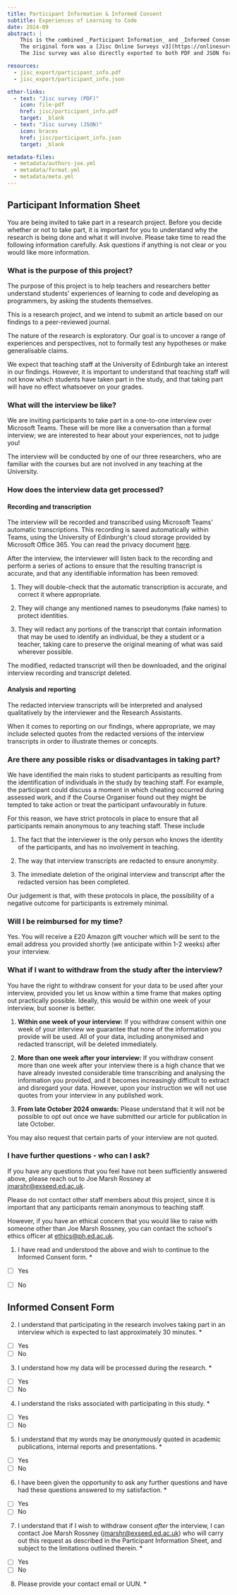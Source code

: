 ```yaml
---
title: Participant Information & Informed Consent
subtitle: Experiences of Learning to Code
date: 2024-09
abstract: |
    This is the combined _Participant Information_ and _Informed Consent_ form, which students were required to have completed prior to their interview commencing.
    The original form was a [Jisc Online Surveys v3](https://onlinesurveys.jisc.ac.uk/) survey, and has been converted to markdown format here.
    The Jisc survey was also directly exported to both PDF and JSON formats (the latter can be used to recreate the survey), which are available under 'Other Links' on the right navigation panel.

resources: 
  - jisc_export/participant_info.pdf
  - jisc_export/participant_info.json

other-links:
  - text: "Jisc survey (PDF)"
    icon: file-pdf
    href: jisc/participant_info.pdf
    target: _blank
  - text: "Jisc survey (JSON)"
    icon: braces
    href: jisc/participant_info.json
    target: _blank

metadata-files:
  - metadata/authors-joe.yml
  - metadata/format.yml
  - metadata/meta.yml
---
```


## Participant Information Sheet

You are being invited to take part in a research project. Before you decide whether or not to take part, it is important for you to understand why the research is being done and what it will involve. Please take time to read the following information carefully. Ask questions if anything is not clear or you would like more information.

### What is the purpose of this project?

The purpose of this project is to help teachers and researchers better understand students' experiences of learning to code and developing as programmers, by asking the students themselves.

This is a research project, and we intend to submit an article based on our findings to a peer-reviewed journal.

The nature of the research is exploratory. Our goal is to uncover a range of experiences and perspectives, not to formally test any hypotheses or make generalisable claims.

We expect that teaching staff at the University of Edinburgh take an interest in our findings. However, it is important to understand that teaching staff will not know which students have taken part in the study, and that taking part will have no effect whatsoever on your grades.

### What will the interview be like?

We are inviting participants to take part in a one-to-one interview over Microsoft Teams. These will be more like a conversation than a formal interview; we are interested to hear about your experiences, not to judge you!

The interview will be conducted by one of our three researchers, who are familiar with the courses but are not involved in any teaching at the University.

### How does the interview data get processed?

#### Recording and transcription

The interview will be recorded and transcribed using Microsoft Teams' automatic transcriptions. This recording is saved automatically within Teams, using the University of Edinburgh's cloud storage provided by Microsoft Office 365. You can read the privacy document [here](https://uoe.sharepoint.com/:w:/s/OnlineandDigitalEvents/Ean4IiFAX5xFn-CWmowPyr4Bb8Ui8iPBAOe93CFOikqCKg?e=e5r250).

After the interview, the interviewer will listen back to the recording and perform a series of actions to ensure that the resulting transcript is accurate, and that any identifiable information has been removed:

1. They will double-check that the automatic transcription is accurate, and correct it where appropriate.
    
2. They will change any mentioned names to pseudonyms (fake names) to protect identities.
    
3. They will redact any portions of the transcript that contain information that may be used to identify an individual, be they a student or a teacher, taking care to preserve the original meaning of what was said wherever possible.
    

The modified, redacted transcript will then be downloaded, and the original interview recording and transcript deleted.

#### Analysis and reporting

The redacted interview transcripts will be interpreted and analysed qualitatively by the interviewer and the Research Assistants.

When it comes to reporting on our findings, where appropriate, we may include selected quotes from the redacted versions of the interview transcripts in order to illustrate themes or concepts.

### Are there any possible risks or disadvantages in taking part?

We have identified the main risks to student participants as resulting from the identification of individuals in the study by teaching staff. For example, the participant could discuss a moment in which cheating occurred during assessed work, and if the Course Organiser found out they might be tempted to take action or treat the participant unfavourably in future.

For this reason, we have strict protocols in place to ensure that all participants remain anonymous to any teaching staff. These include

1. The fact that the interviewer is the only person who knows the identity of the participants, and has no involvement in teaching.
    
2. The way that interview transcripts are redacted to ensure anonymity.
    
3. The immediate deletion of the original interview and transcript after the redacted version has been completed.
    

Our judgement is that, with these protocols in place, the possibility of a negative outcome for participants is extremely minimal.

### Will I be reimbursed for my time?

Yes. You will receive a £20 Amazon gift voucher which will be sent to the email address you provided shortly (we anticipate within 1-2 weeks) after your interview.

### What if I want to withdraw from the study after the interview?

You have the right to withdraw consent for your data to be used after your interview, provided you let us know within a time frame that makes opting out practically possible. Ideally, this would be within one week of your interview, but sooner is better.

1. **Within one week of your interview:** If you withdraw consent within one week of your interview we guarantee that none of the information you provide will be used. All of your data, including anonymised and redacted transcript, will be deleted immediately.
    
2. **More than one week after your interview:** If you withdraw consent more than one week after your interview there is a high chance that we have already invested considerable time transcribing and analysing the information you provided, and it becomes increasingly difficult to extract and disregard your data. However, upon your instruction we will not use quotes from your interview in any published work.
    
3. **From late October 2024 onwards:** Please understand that it will not be possible to opt out once we have submitted our article for publication in late October.
    

You may also request that certain parts of your interview are not quoted.

### I have further questions - who can I ask?

If you have any questions that you feel have not been sufficiently answered above, please reach out to Joe Marsh Rossney at [jmarshr@exseed.ed.ac.uk](mailto:jmarshr@exseed.ed.ac.uk).

Please do not contact other staff members about this project, since it is important that any participants remain anonymous to teaching staff.

However, if you have an ethical concern that you would like to raise with someone other than Joe Marsh Rossney, you can contact the school's ethics officer at [ethics@ph.ed.ac.uk](mailto:ethics@ph.ed.ac.uk).

1. I have read and understood the above and wish to continue to the Informed Consent form. \*

- [ ] Yes
- [ ] No


## Informed Consent Form


2. I understand that participating in the research involves taking part in an interview which is expected to last approximately 30 minutes. \*

- [ ] Yes
- [ ] No

3. I understand how my data will be processed during the research. \*

- [ ] Yes
- [ ] No

4. I understand the risks associated with participating in this study. \*

- [ ] Yes
- [ ] No

5. I understand that my words may be _anonymously_ quoted in academic publications, internal reports and presentations. \*

- [ ] Yes
- [ ] No

6. I have been given the opportunity to ask any further questions and have had these questions answered to my satisfaction. \*

- [ ] Yes
- [ ] No

7. I understand that if I wish to withdraw consent _after_ the interview, I can contact Joe Marsh Rossney ([jmarshr@exseed.ed.ac.uk](mailto:jmarshr@exseed.ed.ac.uk)) who will carry out this request as described in the Participant Information Sheet, and subject to the limitations outlined therein. \*

- [ ] Yes
- [ ] No

8. Please provide your contact email or UUN. \*

